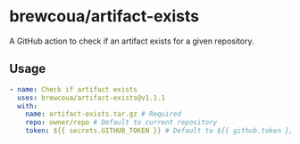 # brewcoua/artifact-exists
A GitHub action to check if an artifact exists for a given repository.

## Usage

```yaml
- name: Check if artifact exists
  uses: brewcoua/artifact-exists@v1.1.1
  with:
    name: artifact-exists.tar.gz # Required
    repo: owner/repo # Default to current repository
    token: ${{ secrets.GITHUB_TOKEN }} # Default to ${{ github.token }}
```